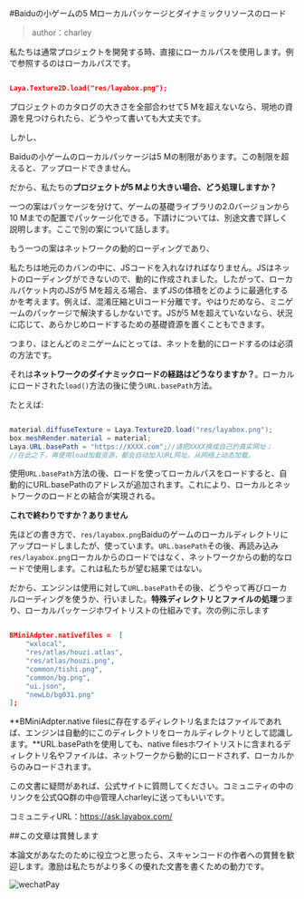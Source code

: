 #Baiduの小ゲームの5 Mローカルパッケージとダイナミックリソースのロード

>author：charley

私たちは通常プロジェクトを開発する時、直接にローカルパスを使用します。例で参照するのはローカルパスです。


```json

Laya.Texture2D.load("res/layabox.png");
```


プロジェクトのカタログの大きさを全部合わせて5 Mを超えないなら、現地の資源を見つけられたら、どうやって書いても大丈夫です。

しかし、

Baiduの小ゲームのローカルパッケージは5 Mの制限があります。この制限を超えると、アップロードできません。

だから、私たちの**プロジェクトが5 Mより大きい場合、どう処理しますか？**

一つの案はパッケージを分けて、ゲームの基礎ライブラリの2.0バージョンから10 Mまでの配置でパッケージ化できる。下請けについては、別途文書で詳しく説明します。ここで別の案について話します。

もう一つの案はネットワークの動的ローディングであり、

私たちは地元のカバンの中に、JSコードを入れなければなりません。JSはネットのローディングができないので、動的に作成されました。したがって、ローカルパケット内のJSが5 Mを超える場合、まずJSの体積をどのように最適化するかを考えます。例えば、混淆圧縮とUIコード分離です。やはりだめなら、ミニゲームのパッケージで解決するしかないです。JSが5 Mを超えていないなら、状況に応じて、あらかじめロードするための基礎資源を置くこともできます。

つまり、ほとんどのミニゲームにとっては、ネットを動的にロードするのは必須の方法です。

それは**ネットワークのダイナミックロードの経路はどうなりますか？**。ローカルにロードされた`load()`方法の後に使う`URL.basePath`方法。

たとえば:


```java

material.diffuseTexture = Laya.Texture2D.load("res/layabox.png");
box.meshRender.material = material;
Laya.URL.basePath = "https://XXXX.com";//请把XXXX换成自己的真实网址；
//在此之下，再使用load加载资源，都会自动加入URL网址。从网络上动态加载。
```


使用`URL.basePath`方法の後、ロードを使ってローカルパスをロードすると、自動的にURL.basePathのアドレスが追加されます。これにより、ローカルとネットワークのロードとの結合が実現される。

**これで終わりですか？ありません**

先ほどの書き方で、`res/layabox.png`Baiduのゲームのローカルディレクトリにアップロードしましたが、使っています。`URL.basePath`その後、再読み込み`res/layabox.png`ローカルからのロードではなく、ネットワークからの動的なロードで使用します。これは私たちが望む結果ではない。

だから、エンジンは使用に対して`URL.basePath`その後、どうやって再びローカルローディングを使うか、行いました。**特殊ディレクトリとファイルの処理**つまり、ローカルパッケージホワイトリストの仕組みです。次の例に示します


```json

BMiniAdpter.nativefiles =  [
    "wxlocal",
    "res/atlas/houzi.atlas",
    "res/atlas/houzi.png",
    "common/tishi.png",
    "common/bg.png",
    "ui.json",
    "newLb/bg031.png"
];
```


**BMiniAdpter.native filesに存在するディレクトリ名またはファイルであれば、エンジンは自動的にこのディレクトリをローカルディレクトリとして認識します。**URL.basePathを使用しても、native filesホワイトリストに含まれるディレクトリ名やファイルは、ネットワークから動的にロードされず、ローカルからのみロードされます。



この文書に疑問があれば、公式サイトに質問してください。コミュニティの中のリンクを公式QQ群の中@管理人charleyに送ってもいいです。

コミュニティURL：https://ask.layabox.com/



##この文章は賞賛します

本論文があなたのために役立つと思ったら、スキャンコードの作者への賞賛を歓迎します。激励は私たちがより多くの優れた文書を書くための動力です。

![wechatPay](../../../wechatPay.jpg)